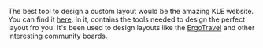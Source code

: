 The best tool to design a custom layout would be the amazing KLE website. You can find it [here](www.keyboard-layout-editor.com). In it, contains the tools needed to design the perfect layout fro you. It's been used to design layouts like the [ErgoTravel](https://github.com/jpconstantineau/ErgoTravel) and other interesting community boards.
